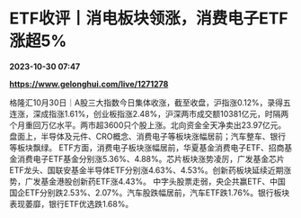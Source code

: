 # ETF收评丨消电板块领涨，消费电子ETF涨超5%

**2023-10-30 07:47**

**https://www.gelonghui.com/live/1271278**

格隆汇10月30日｜A股三大指数今日集体收涨，截至收盘，沪指涨0.12%，录得五连涨，深成指涨1.61%，创业板指涨2.48%，沪深两市成交额10381亿元，时隔两个月重回万亿水平。两市超3600只个股上涨。北向资金全天净卖出23.97亿元。盘面上，半导体及元件、CRO概念、消费电子等板块涨幅居前；汽车整车、银行等板块飘绿。 ETF方面，消费电子板块涨幅居前，华夏基金消费电子ETF、招商基金消费电子ETF基金分别涨5.36%、4.88%。芯片板块涨势凌厉，广发基金芯片ETF龙头、国联安基金半导体ETF分别涨4.63%、4.53%。创新药板块延续近期涨势，广发基金港股创新药ETF涨4.43%。 中字头股票走弱，央企共赢ETF、中国国企ETF分别跌2.53%、2.07%。汽车股跌幅居前，汽车ETF跌1.76%。银行板块表现萎靡，银行ETF优选跌1.68%。